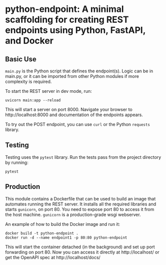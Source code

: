 # python-endpoint: A minimal scaffolding for creating REST endpoints using Python, FastAPI, and Docker

## Basic Use

`main.py` is the Python script that defines the endpoint(s). Logic can be in main.py, or it can be imported from other Python modules if more complexity is required.

To start the REST server in dev mode, run:

```
uvicorn main:app --reload
```

This will start a server on port 8000. Navigate your browser to http://localhost:8000
and documentation of the endpoints appears.

To try out the POST endpoint, you can use `curl` or the Python `requests` library.


## Testing

Testing uses the `pytest` library. Run the tests pass from the project directory by running:

```
pytest
```

## Production

This module contains a Dockerfile that can be used to build an image that automates running the REST server. It installs all the required libraries and starts `gunicorn`, on port 80. You need to expose port 80 to access it from the host machine.
`gunicorn` is a production-grade wsgi webserver.

An example of how to build the Docker image and run it:

```
docker build -t python-endpoint .
docker run -d --name endpoint1 -p 80:80 python-endpoint
```

This will start the container detached (in the background) and set up port forwarding on port 80. Now you can access it directly at http://localhost/ or get the OpenAPI spec at http://localhost/docs/
